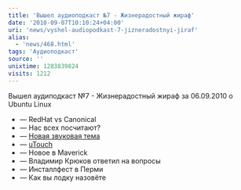 ```yaml
---
title: 'Вышел аудиоподкаст №7 - Жизнерадостный жираф'
date: '2010-09-07T10:10:24+04:00'
uri: 'news/vyshel-audiopodkast-7-jizneradostnyi-jiraf'
alias: 
  - 'news/468.html'
tags: 'Аудиоподкаст'
source: ''
unixtime: 1283839824
visits: 1212
---
```

Вышел аудиподкаст №7 - Жизнерадостный жираф за 06.09.2010 о Ubuntu Linux

*   — RedHat vs Canonical
*   — Нас всех посчитают?
*   — [Новая звуковая тема](http://design.canonical.com/2010/08/ubuntu-needs-a-new-sound-theme/)
*   — [uTouch](http://www.markshuttleworth.com/archives/455)
*   — Новое в Maverick
*   — Владимир Крюков ответил на вопросы
*   — Инсталлфест в Перми
*   — Как вы лодку назовёте
